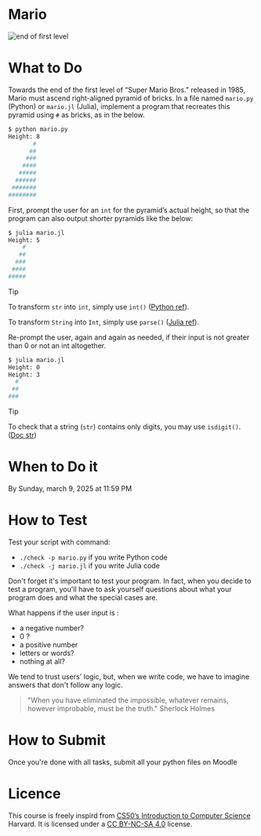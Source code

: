 # Mario

![end of first level](https://cs50.harvard.edu/x/2024/psets/1/mario/less/pyramid.png)

# What to Do

Towards the end of the first level of “Super Mario Bros.” released in 1985, Mario must ascend right-aligned pyramid of bricks.
In a file named `mario.py` (Python) or `mario.jl` (Julia), implement a program that recreates this pyramid using `#` as bricks, as in the below.

```bash
$ python mario.py
Height: 8
       #
      ##
     ###
    ####
   #####
  ######
 #######
########
```

First, prompt the user for an `int` for the pyramid’s actual height, so that the program can also output shorter pyramids like the below:

```bash
$ julia mario.jl
Height: 5
    #
   ##
  ###
 ####
#####
```

> [!TIP]
> To transform `str` into `int`, simply use `int()` ([Python ref](https://docs.python.org/3/library/functions.html#int)).
> 
> To transform `String` into `Int`, simply use `parse()` ([Julia ref](https://docs.julialang.org/en/v1/base/numbers/#Base.parse)).


Re-prompt the user, again and again as needed, if their input is not greater than 0 or not an int altogether.

```bash
$ julia mario.jl
Height: 0
Height: 3
  #
 ##
###
```

> [!TIP]
> To check that a string (`str`) contains only digits, you may use `isdigit()`. ([Doc str](https://docs.python.org/fr/3/library/stdtypes.html#str.isdigit))

# When to Do it

By Sunday, march 9, 2025 at 11:59 PM

# How to Test

Test your script with command:
- `./check -p mario.py` if you write Python code
- `./check -j mario.jl` if you write Julia code

Don't forget it's important to test your program.
In fact, when you decide to test a program, you'll have to ask yourself questions about what your program does and what the special cases are.

What happens if the user input is :
* a negative number?
* 0 ?
* a positive number
* letters or words?
* nothing at all?

We tend to trust users' logic, but, when we write code, we have to imagine answers that don't follow any logic.

> "When you have eliminated the impossible, whatever remains, however improbable, must be the truth."
> Sherlock Holmes

# How to Submit

Once you're done with all tasks, submit all your python files on Moodle

# Licence

This course is freely inspird from [CS50’s Introduction to Computer Science](https://cs50.harvard.edu/x/2025/) Harvard. It is licensed under a [CC BY-NC-SA 4.0](https://creativecommons.org/licenses/by-nc-sa/4.0/) license. 
